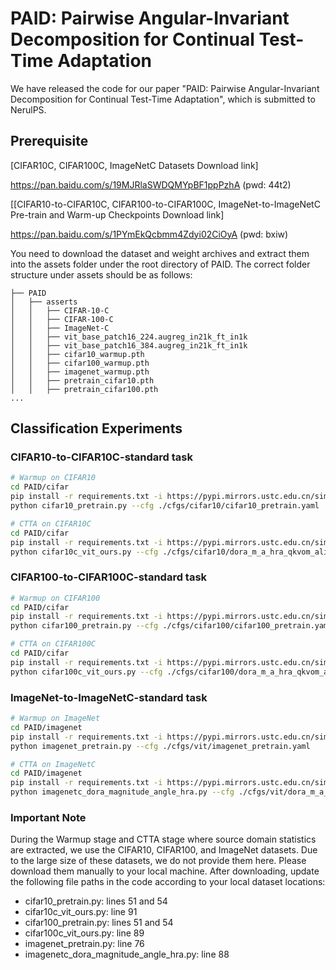 # PAID: Pairwise Angular-Invariant Decomposition for Continual Test-Time Adaptation
We have released the code for our paper "PAID: Pairwise Angular-Invariant Decomposition for Continual Test-Time Adaptation", which is submitted to NerulPS.

## Prerequisite
[CIFAR10C, CIFAR100C, ImageNetC Datasets Download link] 

https://pan.baidu.com/s/19MJRlaSWDQMYpBF1ppPzhA (pwd: 44t2)

[[CIFAR10-to-CIFAR10C, CIFAR100-to-CIFAR100C, ImageNet-to-ImageNetC Pre-train and Warm-up Checkpoints Download link] 

https://pan.baidu.com/s/1PYmEkQcbmm4Zdyi02CiOyA (pwd: bxiw)

You need to download the dataset and weight archives and extract them into the assets folder under the root directory of PAID. The correct folder structure under assets should be as follows:

```
├── PAID
│   ├── asserts
│   │   ├── CIFAR-10-C
│   │   ├── CIFAR-100-C
│   │   ├── ImageNet-C
│   │   ├── vit_base_patch16_224.augreg_in21k_ft_in1k
│   │   ├── vit_base_patch16_384.augreg_in21k_ft_in1k
│   │   ├── cifar10_warmup.pth
│   │   ├── cifar100_warmup.pth
│   │   ├── imagenet_warmup.pth
│   │   ├── pretrain_cifar10.pth
│   │   ├── pretrain_cifar100.pth
...
```

## Classification Experiments
### CIFAR10-to-CIFAR10C-standard task
```bash
# Warmup on CIFAR10
cd PAID/cifar
pip install -r requirements.txt -i https://pypi.mirrors.ustc.edu.cn/simple/
python cifar10_pretrain.py --cfg ./cfgs/cifar10/cifar10_pretrain.yaml

# CTTA on CIFAR10C
cd PAID/cifar
pip install -r requirements.txt -i https://pypi.mirrors.ustc.edu.cn/simple/
python cifar10c_vit_ours.py --cfg ./cfgs/cifar10/dora_m_a_hra_qkvom_align.yaml --data_dir ./assets --checkpoint ./assets/cifar10_warmup.pth
```
### CIFAR100-to-CIFAR100C-standard task
```bash
# Warmup on CIFAR100
cd PAID/cifar
pip install -r requirements.txt -i https://pypi.mirrors.ustc.edu.cn/simple/
python cifar100_pretrain.py --cfg ./cfgs/cifar100/cifar100_pretrain.yaml

# CTTA on CIFAR100C
cd PAID/cifar
pip install -r requirements.txt -i https://pypi.mirrors.ustc.edu.cn/simple/
python cifar100c_vit_ours.py --cfg ./cfgs/cifar100/dora_m_a_hra_qkvom_align.yaml --data_dir ./assets  --checkpoint ./assets/cifar100_warmup.pth
```

### ImageNet-to-ImageNetC-standard task
```bash
# Warmup on ImageNet
cd PAID/imagenet
pip install -r requirements.txt -i https://pypi.mirrors.ustc.edu.cn/simple/
python imagenet_pretrain.py --cfg ./cfgs/vit/imagenet_pretrain.yaml

# CTTA on ImageNetC
cd PAID/imagenet
pip install -r requirements.txt -i https://pypi.mirrors.ustc.edu.cn/simple/
python imagenetc_dora_magnitude_angle_hra.py --cfg ./cfgs/vit/dora_m_a_hra_qkvom_align.yaml --data_dir ./assets --checkpoint ./assets/imagenet_warmup.pth
```

### Important Note
During the Warmup stage and CTTA stage where source domain statistics are extracted, we use the CIFAR10, CIFAR100, and ImageNet datasets. Due to the large size of these datasets, we do not provide them here. Please download them manually to your local machine. After downloading, update the following file paths in the code according to your local dataset locations:
+ cifar10_pretrain.py: lines 51 and 54
+ cifar10c_vit_ours.py: line 91
+ cifar100_pretrain.py: lines 51 and 54
+ cifar100c_vit_ours.py: line 89
+ imagenet_pretrain.py: line 76
+ imagenetc_dora_magnitude_angle_hra.py: line 88
